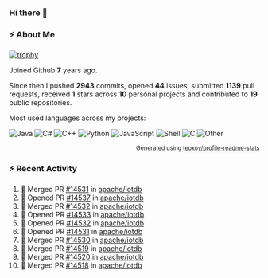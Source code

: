 ### Hi there 👋

### :zap: About Me

[![trophy](https://github-profile-trophy.vercel.app/?username=HTHou&theme=onedark)](https://github.com/ryo-ma/github-profile-trophy)
   
Joined Github **7** years ago.

Since then I pushed **2943** commits, opened **44** issues, submitted **1139** pull requests, received **1** stars across **10** personal projects and contributed to **19** public repositories.

Most used languages across my projects:

![Java](https://img.shields.io/static/v1?style=flat-square&label=%E2%A0%80&color=555&labelColor=%23b07219&message=Java%EF%B8%B189.6%25)
![C#](https://img.shields.io/static/v1?style=flat-square&label=%E2%A0%80&color=555&labelColor=%23178600&message=C%23%EF%B8%B13.9%25)
![C++](https://img.shields.io/static/v1?style=flat-square&label=%E2%A0%80&color=555&labelColor=%23f34b7d&message=C%2B%2B%EF%B8%B12.7%25)
![Python](https://img.shields.io/static/v1?style=flat-square&label=%E2%A0%80&color=555&labelColor=%233572A5&message=Python%EF%B8%B10.7%25)
![JavaScript](https://img.shields.io/static/v1?style=flat-square&label=%E2%A0%80&color=555&labelColor=%23f1e05a&message=JavaScript%EF%B8%B10.5%25)
![Shell](https://img.shields.io/static/v1?style=flat-square&label=%E2%A0%80&color=555&labelColor=%2389e051&message=Shell%EF%B8%B10.4%25)
![C](https://img.shields.io/static/v1?style=flat-square&label=%E2%A0%80&color=555&labelColor=%23555555&message=C%EF%B8%B10.4%25)
![Other](https://img.shields.io/static/v1?style=flat-square&label=%E2%A0%80&color=555&labelColor=%23ededed&message=Other%EF%B8%B11.4%25)

<p align="right"><sub>Generated using <a href="https://github.com/marketplace/actions/profile-readme-stats">teoxoy/profile-readme-stats</a></sub></p>


<!--![](https://github.com/HTHou/HTHou/blob/output/github-contribution-grid-snake.svg)-->

<!--![Haonan Hou's github stats](https://github-readme-stats.vercel.app/api?username=HTHou&count_private=true&show_icons=true&theme=onedark)-->

<!--![Haonan Hou's wakatime stats](https://github-readme-stats.vercel.app/api/wakatime?username=HTHou&layout=compact&theme=onedark)-->

<!--![Top Langs](https://github-readme-stats.vercel.app/api/top-langs/?username=HTHou&theme=onedark&layout=compact)-->

### :zap: Recent Activity
<!--START_SECTION:activity-->
1. 🎉 Merged PR [#14531](https://github.com/apache/iotdb/pull/14531) in [apache/iotdb](https://github.com/apache/iotdb)
2. 💪 Opened PR [#14537](https://github.com/apache/iotdb/pull/14537) in [apache/iotdb](https://github.com/apache/iotdb)
3. 🎉 Merged PR [#14532](https://github.com/apache/iotdb/pull/14532) in [apache/iotdb](https://github.com/apache/iotdb)
4. 💪 Opened PR [#14533](https://github.com/apache/iotdb/pull/14533) in [apache/iotdb](https://github.com/apache/iotdb)
5. 💪 Opened PR [#14532](https://github.com/apache/iotdb/pull/14532) in [apache/iotdb](https://github.com/apache/iotdb)
6. 💪 Opened PR [#14531](https://github.com/apache/iotdb/pull/14531) in [apache/iotdb](https://github.com/apache/iotdb)
7. 🎉 Merged PR [#14530](https://github.com/apache/iotdb/pull/14530) in [apache/iotdb](https://github.com/apache/iotdb)
8. 🎉 Merged PR [#14519](https://github.com/apache/iotdb/pull/14519) in [apache/iotdb](https://github.com/apache/iotdb)
9. 🎉 Merged PR [#14520](https://github.com/apache/iotdb/pull/14520) in [apache/iotdb](https://github.com/apache/iotdb)
10. 🎉 Merged PR [#14518](https://github.com/apache/iotdb/pull/14518) in [apache/iotdb](https://github.com/apache/iotdb)
<!--END_SECTION:activity-->

<!--
**HTHou/HTHou** is a ✨ _special_ ✨ repository because its `README.md` (this file) appears on your GitHub profile.

Here are some ideas to get you started:

- 🔭 I’m currently working on ...
- 🌱 I’m currently learning ...
- 👯 I’m looking to collaborate on ...
- 🤔 I’m looking for help with ...
- 💬 Ask me about ...
- 📫 How to reach me: ...
- 😄 Pronouns: ...
- ⚡ Fun fact: ...
-->

